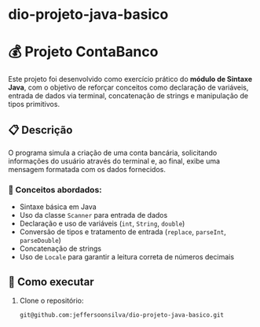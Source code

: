 # dio-projeto-java-basico

# 💰 Projeto ContaBanco

Este projeto foi desenvolvido como exercício prático do **módulo de Sintaxe Java**, com o objetivo de reforçar conceitos como declaração de variáveis, entrada de dados via terminal, concatenação de strings e manipulação de tipos primitivos.

## 📋 Descrição

O programa simula a criação de uma conta bancária, solicitando informações do usuário através do terminal e, ao final, exibe uma mensagem formatada com os dados fornecidos.

### 🧠 Conceitos abordados:

- Sintaxe básica em Java
- Uso da classe `Scanner` para entrada de dados
- Declaração e uso de variáveis (`int`, `String`, `double`)
- Conversão de tipos e tratamento de entrada (`replace`, `parseInt`, `parseDouble`)
- Concatenação de strings
- Uso de `Locale` para garantir a leitura correta de números decimais

## 🚀 Como executar

1. Clone o repositório:
   ```bash
   git@github.com:jeffersoonsilva/dio-projeto-java-basico.git
